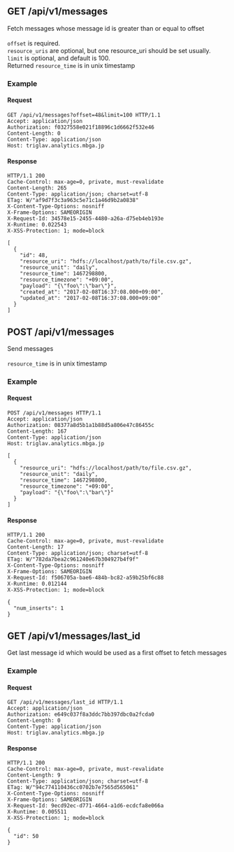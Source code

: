 ## GET /api/v1/messages
Fetch messages whose message id is greater than or equal to offset<br/><br/>`offset` is required.<br/>`resource_uris` are optional, but one resource_uri should be set usually.<br/>`limit` is optional, and default is 100.<br/>Returned `resource_time` is in unix timestamp<br/>

### Example

#### Request
```
GET /api/v1/messages?offset=48&limit=100 HTTP/1.1
Accept: application/json
Authorization: f0327558e021f18896c1d6662f532e46
Content-Length: 0
Content-Type: application/json
Host: triglav.analytics.mbga.jp
```

#### Response
```
HTTP/1.1 200
Cache-Control: max-age=0, private, must-revalidate
Content-Length: 265
Content-Type: application/json; charset=utf-8
ETag: W/"af9d7f3c3a963c5e71c1a46d9b2a0838"
X-Content-Type-Options: nosniff
X-Frame-Options: SAMEORIGIN
X-Request-Id: 34578e15-2455-4480-a26a-d75eb4eb193e
X-Runtime: 0.022543
X-XSS-Protection: 1; mode=block

[
  {
    "id": 48,
    "resource_uri": "hdfs://localhost/path/to/file.csv.gz",
    "resource_unit": "daily",
    "resource_time": 1467298800,
    "resource_timezone": "+09:00",
    "payload": "{\"foo\":\"bar\"}",
    "created_at": "2017-02-08T16:37:08.000+09:00",
    "updated_at": "2017-02-08T16:37:08.000+09:00"
  }
]
```

## POST /api/v1/messages
Send messages<br/><br/>`resource_time` is in unix timestamp<br/>

### Example

#### Request
```
POST /api/v1/messages HTTP/1.1
Accept: application/json
Authorization: 08377a8d5b1a1b88d5a806e47c86455c
Content-Length: 167
Content-Type: application/json
Host: triglav.analytics.mbga.jp

[
  {
    "resource_uri": "hdfs://localhost/path/to/file.csv.gz",
    "resource_unit": "daily",
    "resource_time": 1467298800,
    "resource_timezone": "+09:00",
    "payload": "{\"foo\":\"bar\"}"
  }
]
```

#### Response
```
HTTP/1.1 200
Cache-Control: max-age=0, private, must-revalidate
Content-Length: 17
Content-Type: application/json; charset=utf-8
ETag: W/"782da7bea2c961240e67b304927b4f9f"
X-Content-Type-Options: nosniff
X-Frame-Options: SAMEORIGIN
X-Request-Id: f506705a-bae6-484b-bc82-a59b25bf6c88
X-Runtime: 0.012144
X-XSS-Protection: 1; mode=block

{
  "num_inserts": 1
}
```

## GET /api/v1/messages/last_id
Get last message id which would be used as a first offset to fetch messages<br/>

### Example

#### Request
```
GET /api/v1/messages/last_id HTTP/1.1
Accept: application/json
Authorization: e649c037f8a3ddc7bb397dbc0a2fcda0
Content-Length: 0
Content-Type: application/json
Host: triglav.analytics.mbga.jp
```

#### Response
```
HTTP/1.1 200
Cache-Control: max-age=0, private, must-revalidate
Content-Length: 9
Content-Type: application/json; charset=utf-8
ETag: W/"94c774110436cc0702b7e7565d565061"
X-Content-Type-Options: nosniff
X-Frame-Options: SAMEORIGIN
X-Request-Id: 9ecd92ec-d771-4664-a1d6-ecdcfa8e066a
X-Runtime: 0.005511
X-XSS-Protection: 1; mode=block

{
  "id": 50
}
```
